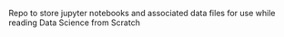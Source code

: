 Repo to store jupyter notebooks and associated data files for use while reading Data Science from Scratch
